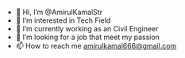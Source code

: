 - 👋 Hi, I’m @AmirulKamalStr
- 👀 I’m interested in Tech Field
- 🌱 I’m currently working as an Civil Engineer
- 💞️ I’m looking for a job that meet my passion
- 📫 How to reach me amirulkamal666@gmail.com

<!---
AmirulKamalStr/AmirulKamalStr is a ✨ special ✨ repository because its `README.md` (this file) appears on your GitHub profile.
You can click the Preview link to take a look at your changes.
--->
